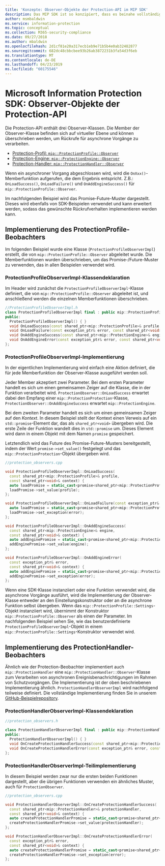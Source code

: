```yaml
---
title: 'Konzepte: Observer-Objekte der Protection-API im MIP SDK'
description: Das MIP SDK ist so konzipiert, dass es beinahe vollständig asynchron ist. In diesem Artikel erfahren Sie, wie Observer-Objekte der Protection-API implementiert und mit dem Ziel der Asynchronität verwendet werden.
author: msmbaldwin
ms.service: information-protection
ms.topic: conceptual
ms.collection: M365-security-compliance
ms.date: 09/27/2018
ms.author: mbaldwin
ms.openlocfilehash: 2d1cf81e20a317ecb1eb9e71b5b4e0ab32482877
ms.sourcegitcommit: 682dc48cbbcbee93b26ab3872231b3fa54d3f6eb
ms.translationtype: MT
ms.contentlocale: de-DE
ms.lasthandoff: 04/23/2019
ms.locfileid: "60175546"
---
```

# <a name="microsoft-information-protection-sdk---protection-api-observers"></a>Microsoft Information Protection SDK: Observer-Objekte der Protection-API

Die Protection-API enthält drei Observer-Klassen. Die Member der Observer-Klasse befinden sich auf virtueller Ebene und können überschrieben werden, um Rückrufe für asynchrone Vorgänge zu verarbeiten.

- [Protection-Profil: `mip::ProtectionProfile::Observer`](reference/class_mip_ProtectionProfile_observer.md)
- [Protection-Engine: `mip::ProtectionEngine::Observer`](reference/class_mip_ProtectionEngine_observer.md)
- [Protection-Handler: `mip::ProtectionHandler::Observer`](reference/class_mip_Protectionhandler_observer.md)

Wenn ein asynchroner Vorgang abgeschlossen wird, wird die `OnXxx()`-Memberfunktion aufgerufen, die dem Ergebnis entspricht. Z.B.: `OnLoadSuccess()`, `OnLoadFailure()` und `OnAddEngineSuccess()` für `mip::ProtectionProfile::Observer`.

Im nachfolgenden Beispiel wird das Promise-Future-Muster dargestellt. Dieses wird ebenfalls von SDK-Beispielen verwendet und kann erweitert werden, sodass das gewünschte Rückrufverhalten implementieren werden kann. 

## <a name="protectionprofile-observer-implementation"></a>Implementierung des ProtectionProfile-Beobachters

Im folgenden Beispiel wurde eine Klasse (`ProtectionProfileObserverImpl`) erstellt, die von `mip::ProtectionProfile::Observer` abgeleitet wurde. Die Memberfunktionen wurden überschrieben, um das Promise-/Future-Muster zu verwenden, das in allen Beispielen verwendet wird.

### <a name="protectionprofileobserverimpl-class-declaration"></a>ProtectionProfileObserverImpl-Klassendeklaration

Im Header wird zunächst die `ProtectionProfileObserverImpl`-Klasse definiert, die von `mip::ProtectionProfile::Observer` abgeleitet ist, und anschließend werden die einzelnen Memberfunktionen überschrieben.

```cpp
//ProtectionProfileObserverImpl.h
class ProtectionProfileObserverImpl final : public mip::ProtectionProfile::Observer {
public:
  ProtectionProfileObserverImpl() { }
  void OnLoadSuccess(const shared_ptr<mip::ProtectionProfile>& profile, const shared_ptr<void>& context) override;
  void OnLoadFailure(const exception_ptr& error, const shared_ptr<void>& context) override;
  void OnAddEngineSuccess(const shared_ptr<mip::ProtectionEngine>& engine, const shared_ptr<void>& context) override;
  void OnAddEngineError(const exception_ptr& error, const shared_ptr<void>& context) override;
};
```

### <a name="protectionprofileobserverimpl-implementation"></a>ProtectionProfileObserverImpl-Implementierung

In der eigentlichen Implementierung wird einfach eine Aktion definiert, die für jede Memberfunktion der Observer-Klasse ausgeführt werden soll.

Jeder Member akzeptiert zwei Parameter. Bei dem ersten Parameter handelt es sich um einen gemeinsamen Zeiger auf die Klasse, die in der Funktion verarbeitet wird. `ProtectionObserver::OnLoadSuccess` erwartet dabei den Empfang einer `mip::ProtectionProtection`-Klasse, `ProtectionObserver::OnAddEngineSuccess` erwartet `mip::ProtectionEngine`.

Bei dem zweiten Parameter handelt es sich um einen gemeinsamen Zeiger auf den *Kontext*. In diesem Beispiel stellt der Kontext einen Verweis auf ein `std::promise`-Element dar, das als `shared_ptr<void>` übergeben wird. Die erste Zeile der Funktion wandelt dies in `std::promise` um. Dieses Element wird dann in einem Objekt mit dem Namen `promise` gespeichert.

Letztendlich wird das Future des Promise-Future-Musters bereitgestellt, indem der Wert `promise->set_value()` festgelegt und das `mip::ProtectionProtection`-Objekt übergeben wird.

```cpp
//protection_observers.cpp

void ProtectionProfileObserverImpl::OnLoadSuccess(
  const shared_ptr<mip::ProtectionProfile>& profile,
  const shared_ptr<void>& context) {
  auto loadPromise = static_cast<promise<shared_ptr<mip::ProtectionProfile>>*>(context.get());
  loadPromise->set_value(profile);
};

void ProtectionProfileObserverImpl::OnLoadFailure(const exception_ptr& error, const shared_ptr<void>& context) {
  auto loadPromise = static_cast<promise<shared_ptr<mip::ProtectionProfile>>*>(context.get());
  loadPromise->set_exception(error);
};

void ProtectionProfileObserverImpl::OnAddEngineSuccess(
  const shared_ptr<mip::ProtectionEngine>& engine,
  const shared_ptr<void>& context) {
  auto addEnginePromise = static_cast<promise<shared_ptr<mip::ProtectionEngine>>*>(context.get());
  addEnginePromise->set_value(engine);
};

void ProtectionProfileObserverImpl::OnAddEngineError(
  const exception_ptr& error,
  const shared_ptr<void>& context) {
  auto addEnginePromise = static_cast<promise<shared_ptr<mip::ProtectionEngine>>*>(context.get());
  addEnginePromise->set_exception(error);
};
```

Wenn eine SDK-Klasse instanziiert oder eine Funktion verwendet wird, die asynchrone Vorgänge ausführt, wird die Implementierung der Observer-Klasse entweder an den Einstellungskonstruktor oder an die asynchrone Funktion selbst übergeben. Wenn das `mip::ProtectionProfile::Settings`-Objekt instanziiert wird, übernimmt der Konstruktor `mip::ProtectionProfile::Observer` als einen der Parameter. Im nachfolgenden Beispiel sehen Sie, wie das benutzerdefinierte `ProtectionProfileObserverImpl`-Objekt in einem `mip::ProtectionProfile::Settings`-Konstruktor verwendet wird.

## <a name="protectionhandler-observer-implementation"></a>Implementierung des ProtectionHandler-Beobachters

Ähnlich wie der Protection-Beobachter implementiert auch `mip::ProtectionHandler` eine `mip::ProtectionHandler::Observer`-Klasse zum Verarbeiten von asynchronen Ereignisbenachrichtigungen im Rahmen von Schutzvorgängen. Die Implementierung ist der oben beschriebenen Implementierung ähnlich. `ProtectionHandlerObserverImpl` wird nachfolgend teilweise definiert. Die vollständige Implementierung finden Sie in unserem [GitHub-Beispielrepository](https://azure.microsoft.com/resources/samples/?sort=0&term=mip+sdk).

### <a name="protectionhandlerobserverimpl-class-declaration"></a>ProtectionHandlerObserverImpl-Klassendeklaration

```cpp
//protection_observers.h

class ProtectionHandlerObserverImpl final : public mip::ProtectionHandler::Observer {
public:
  ProtectionHandlerObserverImpl() { }
  void OnCreateProtectionHandlerSuccess(const shared_ptr<mip::ProtectionHandler>& protectionHandler, const shared_ptr<void>& context) override;
  void OnCreateProtectionHandlerError(const exception_ptr& error, const shared_ptr<void>& context) override;
};
```

### <a name="protectionhandlerobserverimpl-partial-implementation"></a>ProtectionHandlerObserverImpl-Teilimplementierung

In diesem Beispiel werden zwar nur die ersten beiden Funktionen dargestellt, aber die übrigen Funktionen verwenden ein ähnliches Muster, auch für `ProtectionObserver`.

```cpp
//protection_observers.cpp

void ProtectionHandlerObserverImpl::OnCreateProtectionHandlerSuccess(
  const shared_ptr<mip::ProtectionHandler>& protectionHandler,
  const shared_ptr<void>& context) {
  auto createProtectionHandlerPromise = static_cast<promise<shared_ptr<mip::ProtectionHandler>>*>(context.get());
  createProtectionHandlerPromise->set_value(protectionHandler);
};

void ProtectionHandlerObserverImpl::OnCreateProtectionHandlerError(
  const exception_ptr& error,
  const shared_ptr<void>& context) {
  auto createProtectionHandlerPromise = static_cast<promise<shared_ptr<mip::ProtectionHandler>>*>(context.get());
  createProtectionHandlerPromise->set_exception(error);
};
```

